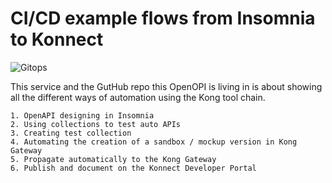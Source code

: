 # CI/CD example flows from Insomnia to Konnect

![Gitops](https://prd-mktg-konghq-com.imgix.net/images/2023/09/6512dda2-diagram-apollo-kong-api-ops.png?auto=format&fit=max&w=1920)

This service and the GutHub repo this OpenOPI is living in is about showing all the different ways of automation using the Kong tool chain.
    
    1. OpenAPI designing in Insomnia
    2. Using collections to test auto APIs
    3. Creating test collection
    4. Automating the creation of a sandbox / mockup version in Kong Gateway
    5. Propagate automatically to the Kong Gateway
    6. Publish and document on the Konnect Developer Portal